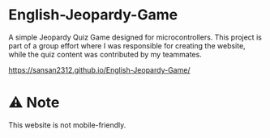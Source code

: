 # English-Jeopardy-Game
A simple Jeopardy Quiz Game designed for microcontrollers. This project is part of a group effort where I was responsible for creating the website, while the quiz content was contributed by my teammates.

https://sansan2312.github.io/English-Jeopardy-Game/

# ⚠️ Note
This website is not mobile-friendly.
